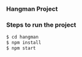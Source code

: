 ### Hangman Project


### Steps to run the project
```sh
$ cd hangman
$ npm install
$ npm start
```
